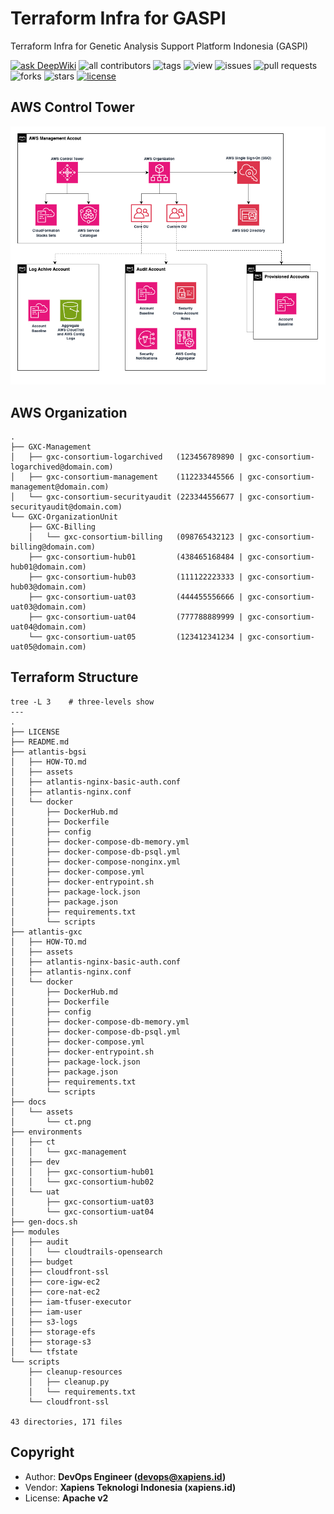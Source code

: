 # Terraform Infra for GASPI

Terraform Infra for Genetic Analysis Support Platform Indonesia (GASPI)

[![ask DeepWiki](https://deepwiki.com/badge.svg)](https://deepwiki.com/GSI-Xapiens-CSIRO/TF-Infra-GASPI)
![all contributors](https://img.shields.io/github/contributors/GSI-Xapiens-CSIRO/TF-Infra-GASPI)
![tags](https://img.shields.io/github/v/tag/GSI-Xapiens-CSIRO/TF-Infra-GASPI?sort=semver)
![view](https://views.whatilearened.today/views/github/GSI-Xapiens-CSIRO/TF-Infra-GASPI.svg)
![issues](https://img.shields.io/github/issues/GSI-Xapiens-CSIRO/TF-Infra-GASPI)
![pull requests](https://img.shields.io/github/issues-pr/GSI-Xapiens-CSIRO/TF-Infra-GASPI)
![forks](https://img.shields.io/github/forks/GSI-Xapiens-CSIRO/TF-Infra-GASPI)
![stars](https://img.shields.io/github/stars/GSI-Xapiens-CSIRO/TF-Infra-GASPI)
[![license](https://img.shields.io/github/license/GSI-Xapiens-CSIRO/TF-Infra-GASPI)](https://img.shields.io/github/license/GSI-Xapiens-CSIRO/TF-Infra-GASPI)

## AWS Control Tower

<div align="center">
    <img src="./docs/assets/ct.png" width="800px">
</div>


## AWS Organization

```
.
├── GXC-Management
│   ├── gxc-consortium-logarchived   (123456789890 | gxc-consortium-logarchived@domain.com)
│   ├── gxc-consortium-management    (112233445566 | gxc-consortium-management@domain.com)
│   └── gxc-consortium-securityaudit (223344556677 | gxc-consortium-securityaudit@domain.com)
└── GXC-OrganizationUnit
    ├── GXC-Billing
    │   └── gxc-consortium-billing   (098765432123 | gxc-consortium-billing@domain.com)
    ├── gxc-consortium-hub01         (438465168484 | gxc-consortium-hub01@domain.com)
    ├── gxc-consortium-hub03         (111122223333 | gxc-consortium-hub03@domain.com)
    ├── gxc-consortium-uat03         (444455556666 | gxc-consortium-uat03@domain.com)
    ├── gxc-consortium-uat04         (777788889999 | gxc-consortium-uat04@domain.com)
    └── gxc-consortium-uat05         (123412341234 | gxc-consortium-uat05@domain.com)
```

## Terraform Structure

```
tree -L 3    # three-levels show
---
.
├── LICENSE
├── README.md
├── atlantis-bgsi
│   ├── HOW-TO.md
│   ├── assets
│   ├── atlantis-nginx-basic-auth.conf
│   ├── atlantis-nginx.conf
│   └── docker
│       ├── DockerHub.md
│       ├── Dockerfile
│       ├── config
│       ├── docker-compose-db-memory.yml
│       ├── docker-compose-db-psql.yml
│       ├── docker-compose-nonginx.yml
│       ├── docker-compose.yml
│       ├── docker-entrypoint.sh
│       ├── package-lock.json
│       ├── package.json
│       ├── requirements.txt
│       └── scripts
├── atlantis-gxc
│   ├── HOW-TO.md
│   ├── assets
│   ├── atlantis-nginx-basic-auth.conf
│   ├── atlantis-nginx.conf
│   └── docker
│       ├── DockerHub.md
│       ├── Dockerfile
│       ├── config
│       ├── docker-compose-db-memory.yml
│       ├── docker-compose-db-psql.yml
│       ├── docker-compose.yml
│       ├── docker-entrypoint.sh
│       ├── package-lock.json
│       ├── package.json
│       ├── requirements.txt
│       └── scripts
├── docs
│   └── assets
│       └── ct.png
├── environments
│   ├── ct
│   │   └── gxc-management
│   ├── dev
│   │   ├── gxc-consortium-hub01
│   │   └── gxc-consortium-hub02
│   └── uat
│       ├── gxc-consortium-uat03
│       └── gxc-consortium-uat04
├── gen-docs.sh
├── modules
│   ├── audit
│   │   └── cloudtrails-opensearch
│   ├── budget
│   ├── cloudfront-ssl
│   ├── core-igw-ec2
│   ├── core-nat-ec2
│   ├── iam-tfuser-executor
│   ├── iam-user
│   ├── s3-logs
│   ├── storage-efs
│   ├── storage-s3
│   └── tfstate
└── scripts
    ├── cleanup-resources
    │   ├── cleanup.py
    │   └── requirements.txt
    └── cloudfront-ssl

43 directories, 171 files
```

## Copyright

- Author: **DevOps Engineer (devops@xapiens.id)**
- Vendor: **Xapiens Teknologi Indonesia (xapiens.id)**
- License: **Apache v2**
